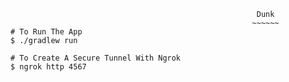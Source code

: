 ```
                                                       Dunk
                                                      ~~~~~~
# To Run The App
$ ./gradlew run

# To Create A Secure Tunnel With Ngrok
$ ngrok http 4567
```

